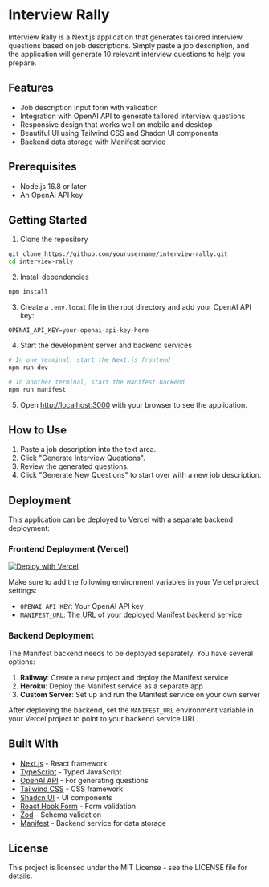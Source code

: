 # Interview Rally

Interview Rally is a Next.js application that generates tailored interview questions based on job descriptions. Simply paste a job description, and the application will generate 10 relevant interview questions to help you prepare.

## Features

- Job description input form with validation
- Integration with OpenAI API to generate tailored interview questions
- Responsive design that works well on mobile and desktop
- Beautiful UI using Tailwind CSS and Shadcn UI components
- Backend data storage with Manifest service

## Prerequisites

- Node.js 16.8 or later
- An OpenAI API key

## Getting Started

1. Clone the repository

```bash
git clone https://github.com/yourusername/interview-rally.git
cd interview-rally
```

2. Install dependencies

```bash
npm install
```

3. Create a `.env.local` file in the root directory and add your OpenAI API key:

```
OPENAI_API_KEY=your-openai-api-key-here
```

4. Start the development server and backend services

```bash
# In one terminal, start the Next.js frontend
npm run dev

# In another terminal, start the Manifest backend
npm run manifest
```

5. Open [http://localhost:3000](http://localhost:3000) with your browser to see the application.

## How to Use

1. Paste a job description into the text area.
2. Click "Generate Interview Questions".
3. Review the generated questions.
4. Click "Generate New Questions" to start over with a new job description.

## Deployment

This application can be deployed to Vercel with a separate backend deployment:

### Frontend Deployment (Vercel)

[![Deploy with Vercel](https://vercel.com/button)](https://vercel.com/new/clone?repository-url=https%3A%2F%2Fgithub.com%2Fyourusername%2Finterview-rally)

Make sure to add the following environment variables in your Vercel project settings:
- `OPENAI_API_KEY`: Your OpenAI API key
- `MANIFEST_URL`: The URL of your deployed Manifest backend service

### Backend Deployment

The Manifest backend needs to be deployed separately. You have several options:

1. **Railway**: Create a new project and deploy the Manifest service
2. **Heroku**: Deploy the Manifest service as a separate app
3. **Custom Server**: Set up and run the Manifest service on your own server

After deploying the backend, set the `MANIFEST_URL` environment variable in your Vercel project to point to your backend service URL.

## Built With

- [Next.js](https://nextjs.org/) - React framework
- [TypeScript](https://www.typescriptlang.org/) - Typed JavaScript
- [OpenAI API](https://openai.com/) - For generating questions
- [Tailwind CSS](https://tailwindcss.com/) - CSS framework
- [Shadcn UI](https://ui.shadcn.com/) - UI components
- [React Hook Form](https://react-hook-form.com/) - Form validation
- [Zod](https://zod.dev/) - Schema validation
- [Manifest](https://www.manifest.so/) - Backend service for data storage

## License

This project is licensed under the MIT License - see the LICENSE file for details.
